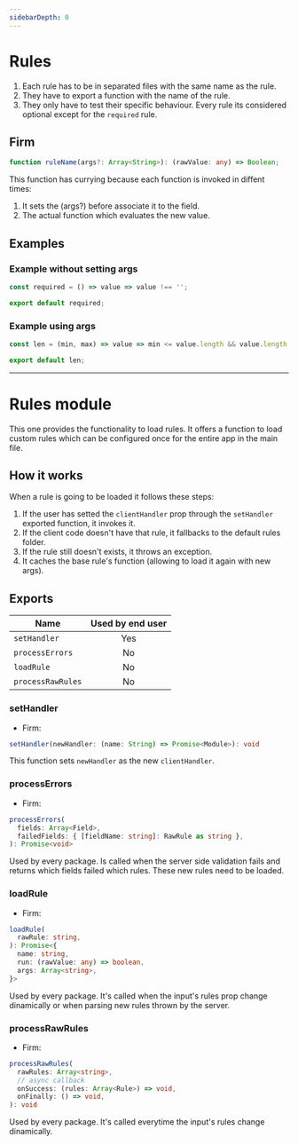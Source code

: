 ```yaml
---
sidebarDepth: 0
---
```


# Rules

1. Each rule has to be in separated files with the same name as the rule.
2. They have to export a function with the name of the rule.
3. They only have to test their specific behaviour. Every rule its considered optional except for the `required` rule.

## Firm

```ts
function ruleName(args?: Array<String>): (rawValue: any) => Boolean;
```

This function has currying because each function is invoked in diffent times:

1. It sets the (args?) before associate it to the field.
2. The actual function which evaluates the new value.

## Examples

### Example without setting args

```js
const required = () => value => value !== '';

export default required;
```

### Example using args

```js
const len = (min, max) => value => min <= value.length && value.length <= max;

export default len;
```

---

# Rules module

This one provides the functionality to load rules. It offers a function to load custom rules which can be configured once for the entire app in the main file.

## How it works

When a rule is going to be loaded it follows these steps:

1. If the user has setted the `clientHandler` prop through the `setHandler` exported function, it invokes it.
2. If the client code doesn't have that rule, it fallbacks to the default rules folder.
3. If the rule still doesn't exists, it throws an exception.
4. It caches the base rule's function (allowing to load it again with new args).

## Exports

| Name              | Used by end user |
| ----------------- | :--------------: |
| `setHandler`      |       Yes        |
| `processErrors`   |        No        |
| `loadRule`        |        No        |
| `processRawRules` |        No        |

### setHandler

- Firm:

```ts
setHandler(newHandler: (name: String) => Promise<Module>): void
```

This function sets `newHandler` as the new `clientHandler`.

### processErrors

- Firm:

```ts
processErrors(
  fields: Array<Field>,
  failedFields: { [fieldName: string]: RawRule as string },
): Promise<void>
```

Used by every package. Is called when the server side validation fails and returns which fields failed which rules. These new rules need to be loaded.

### loadRule

- Firm:

```ts
loadRule(
  rawRule: string,
): Promise<{
  name: string,
  run: (rawValue: any) => boolean,
  args: Array<string>,
}>
```

Used by every package. It's called when the input's rules prop change dinamically or when parsing new rules thrown by the server.

### processRawRules

- Firm:

```ts
processRawRules(
  rawRules: Array<string>,
  // async callback
  onSuccess: (rules: Array<Rule>) => void,
  onFinally: () => void,
): void
```

Used by every package. It's called everytime the input's rules change dinamically.
